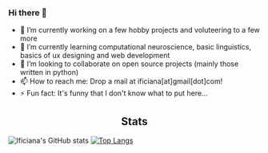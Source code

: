 ### Hi there 👋


<!-- **ificiana/ificiana** is a ✨ _special_ ✨ repository because its `README.md` (this file) appears on your GitHub profile. -->

<!-- Here are some ideas to get you started: -->

- 🔭 I’m currently working on a few hobby projects and voluteering to a few more
- 🌱 I’m currently learning computational neuroscience, basic linguistics, basics of ux designing and web development
- 👯 I’m looking to collaborate on open source projects (mainly those written in python)
- 📫 How to reach me: Drop a mail at ificiana[at]gmail[dot]com!
- ⚡ Fun fact: It's funny that I don't know what to put here...


<h2 align="center">Stats</h2>
<!-- <a href="https://github.com/ificiana">
  <p align="center">
    <img src="https://komarev.com/ghpvc/?username=ificiana" alt="Profile Views Count">
  </p>
</a> -->

![Ificiana's GitHub stats](https://github-readme-stats.vercel.app/api?username=ificiana&show_icons=true&theme=radical&count_private=true)
[![Top Langs](https://github-readme-stats.vercel.app/api/top-langs/?username=ificiana&layout=compact)](https://github.com/anuraghazra/github-readme-stats)

